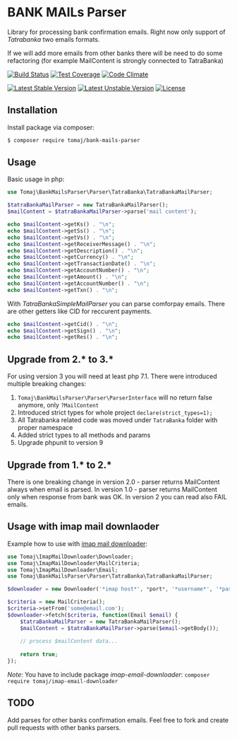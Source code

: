 BANK MAILs Parser
====================

Library for processing bank confirmation emails.
Right now only support of *Tatrabanka* two emails formats. 

If we will add more emails from other banks there will be need to do some refactoring (for example MailContent is strongly connected to TatraBanka)


[![Build Status](https://secure.travis-ci.org/tomaj/bank-mails-parser.png)](http://travis-ci.org/tomaj/bank-mails-parser)
[![Test Coverage](https://codeclimate.com/github/tomaj/bank-mails-parser/badges/coverage.svg)](https://codeclimate.com/github/tomaj/bank-mails-parser/coverage)
[![Code Climate](https://codeclimate.com/github/tomaj/bank-mails-parser/badges/gpa.svg)](https://codeclimate.com/github/tomaj/bank-mails-parser)

[![Latest Stable Version](https://poser.pugx.org/tomaj/bank-mails-parser/v/stable.svg)](https://packagist.org/packages/tomaj/bank-mails-parser)
[![Latest Unstable Version](https://poser.pugx.org/tomaj/bank-mails-parser/v/unstable.svg)](https://packagist.org/packages/tomaj/bank-mails-parser)
[![License](https://poser.pugx.org/tomaj/bank-mails-parser/license.svg)](https://packagist.org/packages/tomaj/bank-mails-parser)

Installation
------------

Install package via composer:

``` bash
$ composer require tomaj/bank-mails-parser
```

Usage
-----

Basic usage in php:

``` php
use Tomaj\BankMailsParser\Parser\TatraBanka\TatraBankaMailParser;

$tatraBankaMailParser = new TatraBankaMailParser();
$mailContent = $tatraBankaMailParser->parse('mail content');

echo $mailContent->getKs() . "\n";
echo $mailContent->getSs() . "\n";
echo $mailContent->getVs() . "\n";
echo $mailContent->getReceiverMessage() . "\n";
echo $mailContent->getDescription() . "\n";
echo $mailContent->getCurrency() . "\n";
echo $mailContent->getTransactionDate() . "\n";
echo $mailContent->getAccountNumber() . "\n";
echo $mailContent->getAmount() . "\n";
echo $mailContent->getAccountNumber() . "\n";
echo $mailContent->getTxn() . "\n";
```

With *TatraBankaSimpleMailParser* you can parse comforpay emails. There are other getters like CID for reccurent payments.

``` php
echo $mailContent->getCid() . "\n";
echo $mailContent->getSign() . "\n";
echo $mailContent->getRes() . "\n";
```

Upgrade from 2.* to 3.*
-----------------------

For using version 3 you will need at least php 7.1.
There were introduced multiple breaking changes:
1. `Tomaj\BankMailsParser\Parser\ParserInterface` will no return false anymore, only `?MailContent`
2. Introduced strict types for whole project `declare(strict_types=1);`
3. All Tatrabanka related code was moved under `TatraBanka` folder with proper namespace
4. Added strict types to all methods and params
5. Upgrade phpunit to version 9   


Upgrade from 1.* to 2.*
-----------------------

There is one breaking change in version 2.0 - parser returns MailContent always when email is parsed. In version 1.0 - parser returns MailContent only when response from bank was OK. In version 2 you can read also FAIL emails.


Usage with imap mail downlaoder
-------------------------------

Example how to use with [imap mail downloader](https://github.com/tomaj/bank-mails-parser):

``` php
use Tomaj\ImapMailDownloader\Downloader;
use Tomaj\ImapMailDownloader\MailCriteria;
use Tomaj\ImapMailDownloader\Email;
use Tomaj\BankMailsParser\Parser\TatraBanka\TatraBankaMailParser;

$downloader = new Downloader('*imap host*', *port*, '*username*', '*password*');

$criteria = new MailCriteria();
$criteria->setFrom('some@email.com');
$downloader->fetch($criteria, function(Email $email) {
    $tatraBankaMailParser = new TatraBankaMailParser();
	$mailContent = $tatraBankaMailParser->parse($email->getBody());
	
	// process $mailContent data...
	
	return true;
});
```

*Note*: You have to include package *imap-email-downloader*: ```composer require tomaj/imap-email-downloader```


TODO
----

Add parses for other banks confirmation emails.
Feel free to fork and create pull requests with other banks parsers.
